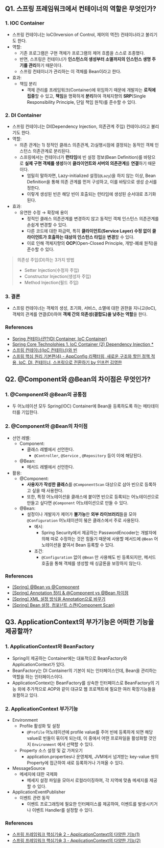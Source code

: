 ## Q1. **스프링 프레임워크에서 컨테이너의 역할은 무엇인가?**

### 1. IOC Container

- 스프링 컨테이너는 IoC(Inversion of Control, 제어의 역전) 컨테이너라고 불리기도 한다.
- 역할:
    - 기존 프로그램은 구현 객체가 프로그램의 제어 흐름을 스스로 조종했다.
    - 반면, 스프링은 컨테이너가 **인스턴스의 생성부터 소멸까지의 인스턴스 생명 주기를 관리**하기 때문이다.
    - 스프링 컨테이너가 관리하는 이 객체를 Bean이라고 한다.
- 효과:
    - 책임 분리
        - 객체 관리를 프레임워크(Container)에 위임하기 때문에 개발자는 **로직에 집중**할 수 있고, **책임**을 명확하게 **분리**하여 객체지향의 **SRP**(Single Responsibility Principle, 단일 책임 원칙)를 준수할 수 있다.

### 2. DI Container

- 스프링 컨테이너는 DI(Dependency Injection, 의존관계 주입) 컨테이너라고 불리기도 한다.
- 역할:
    - 의존 관계는 1) 정적인 클래스 의존관계, 2)실행시점에 결정되는 동적인 객체 인스턴스 의존관계로 분리된다.
    - 스프링에서는 컨테이너가 **런타임**에 빈 설정 정보(Bean Definition)를 바탕으로 **실제 구현 객체를 생성**하여 **클라이언트와 서버의 의존관계**를 **연결**하기 때문이다.
        - 엄밀히 말하자면, Lazy-initialized 설정(`@Lazy`)을 하지 않는 이상, Bean Definition을 통해 의존 관계를 먼저 구성하고, 이를 바탕으로 생성 순서를 정한다.
        - 이렇게 생성된 빈은 해당 빈이 호출되는 런타임에 생성된 순서대로 초기화된다.
- 효과:
    - 유연한 수정 → 확장에 용이
        - 정적인 클래스 의존관계를 변경하지 않고 동적인 객체 인스턴스 의존관계를 손쉽게 변경할 수 있다.
        - 다른 코드에 대한 파급력, 특히 **클라이언트(Service Layer) 수정 없이** **클라이언트가 호출하는 대상의 인스턴스 타입**을 **변경**할 수 있다.
        - 이로 인해 객체지향의 **OCP**(Open-Closed Principle, 개방-폐쇄 원칙)을 준수할 수 있다.

> 의존성 주입(DI)하는 3가지 방법
> 
> - Setter Injection(수정자 주입)
> - Constructor Injection(생성자 주입)
> - Method Injection(필드 주입)

### 3. 결론

- 스프링 컨테이너는 객체의 생성, 초기화, 서비스, 소멸에 대한 권한을 지니고(IoC), 객체의 관계를 연결(DI)하여 **객체 간의 의존성(결합도)을 낮추는 역할**을 한다.

### References

- [Spring 컨테이너란?(DI Container, IoC Container)](https://woopi1087.tistory.com/28)
- [Spring Core Technolohies 1. IoC Container (2) Dependency Injection *](https://blog.leaphop.co.kr/blogs/45)
- [스프링 컨테이너(IoC 컨테이너)와 빈](https://yeo-computerclass.tistory.com/268)
- [스프링 핵심 원리 기본편(4) - AppConfig 리팩터링, 새로운 구조와 할인 정책 적용, IoC, DI, 컨테이너, 스프링으로 전환하기 by 인프런 김영한](https://scoring.tistory.com/entry/%EC%8A%A4%ED%94%84%EB%A7%81-%ED%95%B5%EC%8B%AC-%EC%9B%90%EB%A6%AC-%EA%B8%B0%EB%B3%B8%ED%8E%B84-AppConfig-%EB%A6%AC%ED%8C%A9%ED%84%B0%EB%A7%81-%EC%83%88%EB%A1%9C%EC%9A%B4-%EA%B5%AC%EC%A1%B0%EC%99%80-%ED%95%A0%EC%9D%B8-%EC%A0%95%EC%B1%85-%EC%A0%81%EC%9A%A9-IoC-DI-%EC%BB%A8%ED%85%8C%EC%9D%B4%EB%84%88-%EC%8A%A4%ED%94%84%EB%A7%81%EC%9C%BC%EB%A1%9C-%EC%A0%84%ED%99%98%ED%95%98%EA%B8%B0)

## Q2. **@Component와 @Bean의 차이점은 무엇인가?**

### 1.  **@Component와 @Bean의 공통점**

- 두 어노테이션 모두 Spring(IOC) Container에 Bean을 등록하도록 하는 메타데이터를 기입한다.

### 2. **@Component와 @Bean의 차이점**

- 선언 레벨:
    - Component:
        - 클래스 레벨에서 선언한다.
            - `@Controller`, `@Service` , `@Repository` 등이 이에 해당된다.
    - @Bean:
        - 메서드 레벨에서 선언한다.
- 활용:
    - @Component:
        - **사용자가 작성한 클래스**를 `@ComponentScan` 대상으로 삼아 빈으로 등록하고 싶을 때 사용한다.
        - 또한, 특정 어노테이션을 클래스에 붙이면 빈으로 등록되는 어노테이션으로 만들고 싶다면 `@Component` 어노테이션으로 만들 수 있다.
    - @Bean:
        - 설정이나 개발자가 제어가 **불가능**한 **외부 라이브러리**들을 모아 `@Configuration` 어노테이션이 붘은 클래스에서 주로 사용된다.
            - 예시:
                - Spring Security에서 제공하는 PasswordEncoder는 개발자에 의해 따로 수정하는 것은 힘들기 때문에 사용할 메서드에 `@Bean` 어노테이션을 붙여서 Bean 등록할 수 있다.
            - 조건:
                - `@Configuration` 없이 `@Bean` 만 사용해도 빈 등록되지만, 메서드 호출을 통해 객체를 생성할 때 싱글톤을 보장하지 않는다.

### References

- [[Spring] @Bean vs @Component](https://yunyoung1819.tistory.com/199)
- [[Spring] Annotation 정리 & @Component vs @Bean 차이점](https://velog.io/@tjdkzz97/Spring-Annotation-%EC%A0%95%EB%A6%AC-Component-vs-Bean-%EC%B0%A8%EC%9D%B4%EC%A0%90)
- [[Spring] XML 설정 방식을 Annotation으로 바꾸기](https://kimcoder.tistory.com/443)
- [[Spring] Bean 설정, 컴포넌트 스캔(Component Scan)](https://wpunch2000.tistory.com/m/18)

## Q3. **ApplicationContext의 부가기능은 어떠한 기능을 제공할까?**

### 1. ApplicationContext와 BeanFactory

- Spring이 제공하는 Container에는 대표적으로 BeanFactory와 ApplicationContext가 있다.
- BeanFactory는 DI Container의 기본이 되는 인터페이스인데, Bean을 관리하는 역할을 하는 인터페이스이다.
- ApplicationContext는 BeanFactory를 상속한 인터페이스로 BeanFactory의 기능 외에 추가적으로 AOP와 같이 대규모 웹 프로젝트에 필요한 여러 확장기능들을 포함하고 있다.

### 2. ApplicationContext 부가기능

- Environment
    - Profile 활성화 및 설정
        - `@Profile` 어노테이션에 profile value를 주어 빈에 등록하게 되면 해당 value로 빈들이 묶이게 되는데, 이 중에서 어떤 프로파일을 활성화할 것인지 `Environment` 에서 선택할 수 있다.
    - Property 소스 설정 및 값 가져오기
        - application.properties나 운영체제, JVM에서 넘겨받는 key-value 쌍의 Property에 접근하여 새로 등록하거나 가져올 수 있다.
- MessageSource
    - 메세지에 대한 국제화
        - 메세지 설정 파일을 모아서 로컬라이징하여, 각 지역에 맞춤 메세지를 제공할 수 있다.
- ApplicationEventPublisher
    - 이벤트 관련 동작
        - 이벤트 프로그래밍에 필요한 인터페이스를 제공하여, 이벤트를 발생시키거나 이벤트 Handler를 설정할 수 있다.

### References

- [스프링 프레임워크 핵심기술 2 - ApplicationContext의 다양한 기능(1)](https://kyun-s-world.gitbook.io/nowstart/spring/springframeworkcore/2-applicationcontext)
- [스프링 프레임워크 핵심기술 3 - ApplicationContext의 다양한 기능(2)](https://kyun-s-world.gitbook.io/nowstart/spring/springframeworkcore/2-applicationcontext-2)
